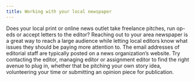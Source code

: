 ```yaml
---
title: Working with your local newspaper
---
```

Does your local print or online news outlet take freelance pitches, run op-eds or accept letters to the editor? Reaching out to your area newspaper is a great way to reach a large audience while letting local editors know what issues they should be paying more attention to. The email addresses of editorial staff are typically posted on a news organization’s website. Try contacting the editor, managing editor or assignment editor to find the right avenue to plug in, whether that be pitching your own story idea, volunteering your time or submitting an opinion piece for publication.
